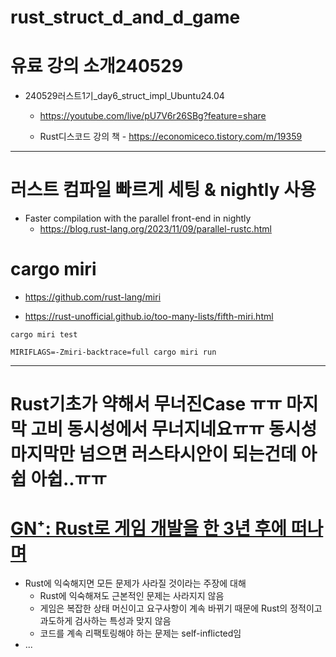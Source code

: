 # rust_struct_d_and_d_game

# 유료 강의 소개240529
- 240529러스트1기_day6_struct_impl_Ubuntu24.04
  - https://youtube.com/live/pU7V6r26SBg?feature=share

  - Rust디스코드 강의 책 - https://economiceco.tistory.com/m/19359


<hr> 

# 러스트 컴파일 빠르게 세팅 & nightly 사용
- Faster compilation with the parallel front-end in nightly
  - https://blog.rust-lang.org/2023/11/09/parallel-rustc.html


# cargo miri
- https://github.com/rust-lang/miri

- https://rust-unofficial.github.io/too-many-lists/fifth-miri.html

```
cargo miri test
```


```
MIRIFLAGS=-Zmiri-backtrace=full cargo miri run
```

<hr>

# Rust기초가 약해서 무너진Case ㅠㅠ 마지막 고비 동시성에서 무너지네요ㅠㅠ 동시성 마지막만 넘으면 러스타시안이 되는건데 아쉽 아쉽..ㅠㅠ

# **[GN⁺: Rust로 게임 개발을 한 3년 후에 떠나며](<https://news.hada.io/topic?id=14521&utm_source=discord&utm_medium=bot&utm_campaign=1480>)**
- Rust에 익숙해지면 모든 문제가 사라질 것이라는 주장에 대해  
  - Rust에 익숙해져도 근본적인 문제는 사라지지 않음  
  - 게임은 복잡한 상태 머신이고 요구사항이 계속 바뀌기 때문에 Rust의 정적이고 과도하게 검사하는 특성과 맞지 않음  
  - 코드를 계속 리팩토링해야 하는 문제는 self-inflicted임  
- ...
